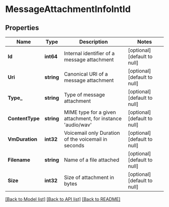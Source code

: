 # MessageAttachmentInfoIntId

## Properties
Name | Type | Description | Notes
------------ | ------------- | ------------- | -------------
**Id** | **int64** | Internal identifier of a message attachment | [optional] [default to null]
**Uri** | **string** | Canonical URI of a message attachment | [optional] [default to null]
**Type_** | **string** | Type of message attachment | [optional] [default to null]
**ContentType** | **string** | MIME type for a given attachment, for instance &#39;audio/wav&#39; | [optional] [default to null]
**VmDuration** | **int32** | Voicemail only Duration of the voicemail in seconds | [optional] [default to null]
**Filename** | **string** | Name of a file attached | [optional] [default to null]
**Size** | **int32** | Size of attachment in bytes | [optional] [default to null]

[[Back to Model list]](../README.md#documentation-for-models) [[Back to API list]](../README.md#documentation-for-api-endpoints) [[Back to README]](../README.md)


